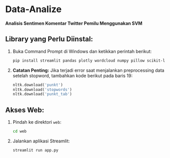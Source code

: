 # Data-Analize

**Analisis Sentimen Komentar Twitter Pemilu Menggunakan SVM**

## Library yang Perlu Diinstal:
1. Buka Command Prompt di Windows dan ketikkan perintah berikut:
    ```bash
    pip install streamlit pandas plotly wordcloud numpy pillow scikit-learn matplotlib seaborn nltk sastrawi streamlit-option-menu
    ```

2. **Catatan Penting:** Jika terjadi error saat menjalankan preprocessing data setelah stopword, tambahkan kode berikut pada baris 19:
    ```python
    nltk.download('punkt')
    nltk.download('stopwords')
    nltk.download('punkt_tab')
    ```

## Akses Web:
1. Pindah ke direktori `web`:
    ```bash
    cd web
    ```

2. Jalankan aplikasi Streamlit:
    ```bash
    streamlit run app.py
    ```
